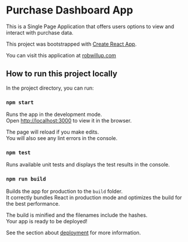 # Purchase Dashboard App

This is a Single Page Application that offers users options to view and interact with
purchase data.

This project was bootstrapped with [Create React App](https://github.com/facebook/create-react-app).

You can visit this application at [robwillup.com](https://www.robwillup.com)

## How to run this project locally

In the project directory, you can run:

### `npm start`

Runs the app in the development mode.\
Open [http://localhost:3000](http://localhost:3000) to view it in the browser.

The page will reload if you make edits.\
You will also see any lint errors in the console.

### `npm test`

Runs available unit tests and displays the test results in the console.

### `npm run build`

Builds the app for production to the `build` folder.\
It correctly bundles React in production mode and optimizes the build for the best performance.

The build is minified and the filenames include the hashes.\
Your app is ready to be deployed!

See the section about [deployment](https://facebook.github.io/create-react-app/docs/deployment) for more information.
